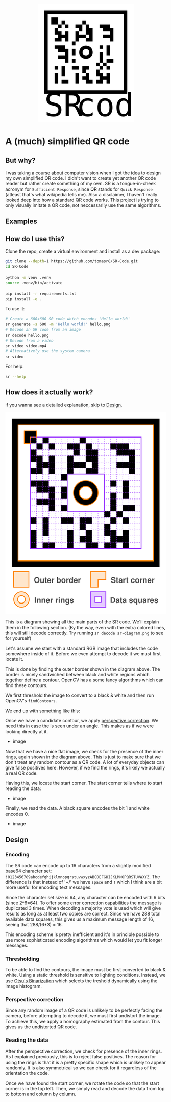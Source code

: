 <p align="center">
  <img src="logo.svg">
</p>

# A (much) simplified QR code

## But why?

I was taking a course about computer vision when I got the idea to design my own simplified QR code. I didn't want to create yet another QR code reader but rather create something of my own. SR is a tongue-in-cheek acronym for `Sufficient Response`, since QR stands for `Quick Response` (atleast that's what wikipedia tells me). Also a disclaimer, I haven't really looked deep into how a standard QR code works. This project is trying to only visually imitate a QR code, not neccessarily use the same algorithms.

## Examples

## How do I use this?

Clone the repo, create a virtual environment and install as a dev package:

```bash
git clone --depth=1 https://github.com/tomasr8/SR-Code.git
cd SR-Code

python -m venv .venv
source .venv/bin/activate

pip install -r requirements.txt
pip install -e .
```

To use it:

```bash
# Create a 600x600 SR code which encodes 'Hello world!'
sr generate -s 600 -m 'Hello world!' hello.png
# Decode an SR code from an image
sr decode hello.png
# Decode from a video
sr video video.mp4
# Alternatively use the system camera
sr video
```

For help:

```bash
sr --help
```

## How does it actually work?
if you wanna see a detailed explanation, skip to [Design](#design).

![](sr-diagram.png)

This is a diagram showing all the main parts of the SR code. We'll explain them in the following section. (By the way, even with the extra colored lines, this will still decode correctly. Try running `sr decode sr-diagram.png` to see for yourself)

Let's assume we start with a standard RGB image that includes the code somewhere inside of it. Before we even attempt to decode it we must first locate it.

This is done by finding the outer border shown in the diagram above. The border is nicely sandwiched between black and white regions which together define a [contour](https://learnopencv.com/contour-detection-using-opencv-python-c/). OpenCV has a some fancy algorithms
which can find these contours.

We first threshold the image to convert to a black & white and then run OpenCV's `findContours`.

We end up with something like this:


Once we have a candidate contour, we apply [perspective correction](https://docs.opencv.org/4.x/d9/dab/tutorial_homography.html). We need this in case the is seen under an angle. This makes as if we were looking directly at it.

- image

Now that we have a nice flat image, we check for the presence of the inner rings, again shown in the diagram above. This is just to make sure that we don't treat any random contour as a QR code. A lot of everyday objects can give false positives here. However, if we find the rings, it's likely we actually a real QR code.


Having this, we locate the start corner. The start corner tells where to start reading the data:

- image

Finally, we read the data. A black square encodes the bit 1 and white encodes 0.

- image


## Design

### Encoding

The SR code can encode up to 16 characters from a slightly modified base64 character set: ` !0123456789abcdefghijklmnopqrstuvwxyzABCDEFGHIJKLMNOPQRSTUVWXYZ`. The difference is that instead of '+/' we have `space` and `!` which I think are a bit more useful for encoding text messages.

Since the character set size is 64, any character can be encoded with 6 bits (since 2^6=64). To offer some error correction capabilities the message is duplicated 3 times. When decoding a majority vote is used which will give results as long as at least two copies are correct. Since we have 288 total available data squares, this gives us a maximum message length of 16, seeing that 288/(6*3) = 16.

This encoding scheme is pretty inefficient and it's in principle possible to use more sophisticated encoding algorithms which would let you fit longer messages.

### Thresholding

To be able to find the contours, the image must be first converted to black & white.
Using a static threshold is sensitive to lighting conditions. Instead, we use [Otsu's Binarization](https://docs.opencv.org/4.x/d7/d4d/tutorial_py_thresholding.html) which selects the treshold dynamically using the image histogram.


### Perspective correction

Since any random image of a QR code is unlikely to be perfectly facing the camera, before attempting to decode it, we must first undistort the image. To achieve this, we apply a homography estimated from the contour. This gives us the undistorted QR code.

### Reading the data

After the perspective correction, we check for presence of the inner rings.
As I explained previously, this is to reject false positives. The reason for using the rings is that it is a pretty specific shape which is unlikely to appear randomly. It is also symmetrical so we can check for it regardless of the orientation the code.

Once we have found the start corner, we rotate the code so that the start corner is in the top left. Then, we simply read and decode the data from top to bottom and column by column.

